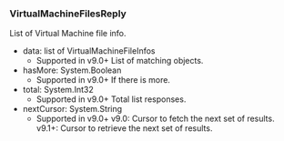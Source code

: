 ### VirtualMachineFilesReply
List of Virtual Machine file info.

- data: list of VirtualMachineFileInfos
  - Supported in v9.0+
  List of matching objects.
- hasMore: System.Boolean
  - Supported in v9.0+
  If there is more.
- total: System.Int32
  - Supported in v9.0+
  Total list responses.
- nextCursor: System.String
  - Supported in v9.0+
  v9.0: Cursor to fetch the next set of results.
  v9.1+: Cursor to retrieve the next set of results.
